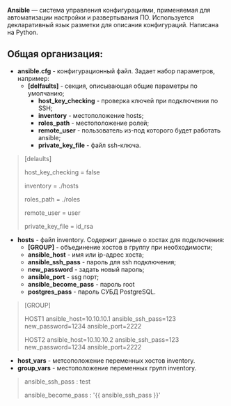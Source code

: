 **Ansible** — система управления конфигурациями, применяемая для автоматизации настройки и развертывания ПО. Используется декларативный язык разметки для описания конфигураций. Написана на Python.

Общая организация:
-----------------
- **ansible.cfg** - конфигурационный файл. Задает набор параметров, например:
  - **[delfaults]** -  секция, описывающая общие параметры по умолчанию;
    - **host_key_checking** - проверка ключей при подключении по SSH;
    - **inventory** - местоположение hosts;
    - **roles_path** - местоположение ролей;
    - **remote_user** - пользователь из-под которого будет работать ansible;
    - **private_key_file** - файл ssh-ключа.

> [delaults]
>
> host_key_checking = false
> 
> inventory = ./hosts
> 
> roles_path = ./roles
> 
> remote_user = user
> 
> private_key_file = id_rsa

- **hosts** - файл inventory. Содержит данные о хостах для подключения:
  - **[GROUP]** - объединение хостов в группу при необходимости;
  - **ansible_host** - имя или ip-адрес хоста;
  - **ansible_ssh_pass** - пароль для ssh подключения;
  - **new_password** - задать новый пароль;
  - **ansible_port** - ssg порт;
  - **ansible_become_pass** - пароль root
  - **postgres_pass** - пароль СУБД PostgreSQL.
 
> [GROUP]
>
> HOST1  ansible_host=10.10.10.1  ansible_ssh_pass=123  new_password=1234  ansible_port=2222
>
> HOST2  ansible_host=10.10.10.2  ansible_ssh_pass=123  new_password=1234  ansible_port=2222
   
- **host_vars** - метсоположение переменных хостов inventory.
- **group_vars** - местоположение переменных групп inventory.

> ansible_ssh_pass    : test
> 
> ansible_become_pass : '{{ ansible_ssh_pass }}'


